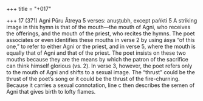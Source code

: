 +++
title = "+017"

+++
17 (371)
Agni
Pūru Ātreya
5 verses: anuṣṭubh, except paṅkti 5
A striking image in this hymn is that of the mouth—the mouth of Agni, who  receives the offerings, and the mouth of the priest, who recites the hymns. The poet associates or even identifies these mouths in verse 2 by using ásya “of this one,” to  refer to either Agni or the priest, and in verse 5, where the mouth is equally that of  Agni and that of the priest. The poet insists on these two mouths because they are  the means by which the patron of the sacrifice can think himself glorious (vs. 2). In  verse 3, however, the poet refers only to the mouth of Agni and shifts to a sexual  image. The “thrust” could be the thrust of the poet’s song or it could be the thrust  of the fire-churning. Because it carries a sexual connotation, line c then describes  the semen of Agni that gives birth to lofty flames.